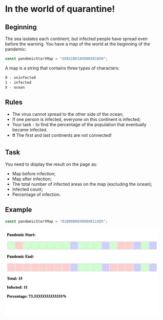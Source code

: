# In the world of quarantine!

## Beginning

The sea isolates each continent, but infected people have spread even before the warning.
You have a map of the world at the beginning of the pandemic:

```js
const pandemicStartMap = "XX0X10010X000X010X0";
```

A map is a string that contains three types of characters:

```
0 - uninfected
1 - infected
Х - ocean
```

## Rules

* The virus cannot spread to the other side of the ocean;
* If one person is infected, everyone on this continent is infected;
* Your task - to find the percentage of the population that eventually became infected.
* ❗❗ The first and last continents are not connected!

## Task

You need to display the result on the page as:

* Map before infection;
* Map after infection;
* The total number of infected areas on the map (excluding the ocean);
* Infected count;
* Percentage of infection.

## Example

```js
const pandemicStartMap = "01000000X000X011X0X";
```

![./docs/pandemic-example-image.jpg](./docs/pandemic-example-image.png)
